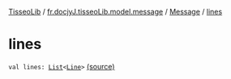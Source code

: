 [TisseoLib](../../index.md) / [fr.docjyJ.tisseoLib.model.message](../index.md) / [Message](index.md) / [lines](./lines.md)

# lines

`val lines: `[`List`](https://kotlinlang.org/api/latest/jvm/stdlib/kotlin.collections/-list/index.html)`<`[`Line`](../../fr.docjy-j.tisseo-lib.model.line/-line/index.md)`>` [(source)](https://github.com/docjyj/tisseoLib/tree/master/src/main/kotlin/fr/docjyJ/tisseoLib/model/message/Message.kt#L9)